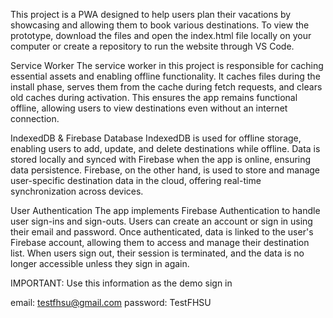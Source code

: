 This project is a PWA designed to help users plan their vacations by showcasing and allowing them to book various destinations. To view the prototype, download the files and open the index.html file locally on your computer or create a repository to run the website through VS Code. 

Service Worker
The service worker in this project is responsible for caching essential assets and enabling offline functionality. It caches files during the install phase, serves them from the cache during fetch requests, and clears old caches during activation. This ensures the app remains functional offline, allowing users to view destinations even without an internet connection.

IndexedDB & Firebase Database
IndexedDB is used for offline storage, enabling users to add, update, and delete destinations while offline. Data is stored locally and synced with Firebase when the app is online, ensuring data persistence. Firebase, on the other hand, is used to store and manage user-specific destination data in the cloud, offering real-time synchronization across devices.

User Authentication
The app implements Firebase Authentication to handle user sign-ins and sign-outs. Users can create an account or sign in using their email and password. Once authenticated, data is linked to the user's Firebase account, allowing them to access and manage their destination list. When users sign out, their session is terminated, and the data is no longer accessible unless they sign in again.

IMPORTANT: Use this information as the demo sign in 

email: testfhsu@gmail.com
password: TestFHSU
